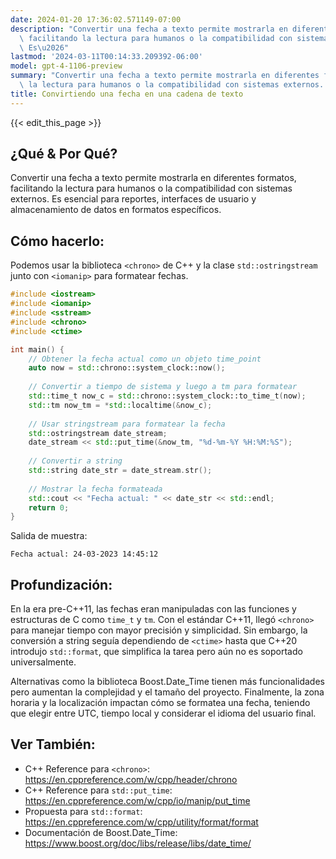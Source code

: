 ```yaml
---
date: 2024-01-20 17:36:02.571149-07:00
description: "Convertir una fecha a texto permite mostrarla en diferentes formatos,\
  \ facilitando la lectura para humanos o la compatibilidad con sistemas externos.\
  \ Es\u2026"
lastmod: '2024-03-11T00:14:33.209392-06:00'
model: gpt-4-1106-preview
summary: "Convertir una fecha a texto permite mostrarla en diferentes formatos, facilitando\
  \ la lectura para humanos o la compatibilidad con sistemas externos. Es\u2026"
title: Convirtiendo una fecha en una cadena de texto
---
```


{{< edit_this_page >}}

## ¿Qué & Por Qué?
Convertir una fecha a texto permite mostrarla en diferentes formatos, facilitando la lectura para humanos o la compatibilidad con sistemas externos. Es esencial para reportes, interfaces de usuario y almacenamiento de datos en formatos específicos.

## Cómo hacerlo:
Podemos usar la biblioteca `<chrono>` de C++ y la clase `std::ostringstream` junto con `<iomanip>` para formatear fechas.

```cpp
#include <iostream>
#include <iomanip>
#include <sstream>
#include <chrono>
#include <ctime>

int main() {
    // Obtener la fecha actual como un objeto time_point
    auto now = std::chrono::system_clock::now();
    
    // Convertir a tiempo de sistema y luego a tm para formatear
    std::time_t now_c = std::chrono::system_clock::to_time_t(now);
    std::tm now_tm = *std::localtime(&now_c);
    
    // Usar stringstream para formatear la fecha
    std::ostringstream date_stream;
    date_stream << std::put_time(&now_tm, "%d-%m-%Y %H:%M:%S");
    
    // Convertir a string
    std::string date_str = date_stream.str();
    
    // Mostrar la fecha formateada
    std::cout << "Fecha actual: " << date_str << std::endl;
    return 0;
}
```

Salida de muestra:
```
Fecha actual: 24-03-2023 14:45:12
```

## Profundización:
En la era pre-C++11, las fechas eran manipuladas con las funciones y estructuras de C como `time_t` y `tm`. Con el estándar C++11, llegó `<chrono>` para manejar tiempo con mayor precisión y simplicidad. Sin embargo, la conversión a string seguía dependiendo de `<ctime>` hasta que C++20 introdujo `std::format`, que simplifica la tarea pero aún no es soportado universalmente. 

Alternativas como la biblioteca Boost.Date_Time tienen más funcionalidades pero aumentan la complejidad y el tamaño del proyecto. Finalmente, la zona horaria y la localización impactan cómo se formatea una fecha, teniendo que elegir entre UTC, tiempo local y considerar el idioma del usuario final.

## Ver También:
- C++ Reference para `<chrono>`: https://en.cppreference.com/w/cpp/header/chrono
- C++ Reference para `std::put_time`: https://en.cppreference.com/w/cpp/io/manip/put_time
- Propuesta para `std::format`: https://en.cppreference.com/w/cpp/utility/format/format
- Documentación de Boost.Date_Time: https://www.boost.org/doc/libs/release/libs/date_time/
